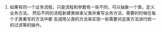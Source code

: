 1. 如果有同一个业务流程，只是流程和参数有一些不同，可以抽象一个类，定义业务方法。
  然后不同的流程新建类继承父类并重写业务方法，需要的时候在每个子类重写的方法中都
  去调用父类的方法来实现一些需要对这类方法进行统一的过滤等的操作。
